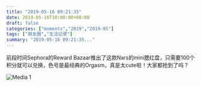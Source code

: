 ```yaml
---
title: "2019-05-16 09:21:35"
date: 2019-05-16T10:00:00+08:00
draft: false
categories: ["moments","2019","2019-05"]
tags: ["朋友圈","生活记录"]
summary: "2019-05-16 09:21:35..."
---
```


前段时间Sephora的Reward Bazaar推出了这款Nars的mini腮红盘，只需要100个积分就可以兑换，色号是最经典的Orgasm，真是太cute啦！大家都抢到了吗？

![Media 1](/Moments/photos/2019-05-16/201905160921350.jpg)

